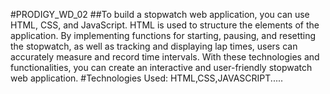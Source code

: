 #PRODIGY_WD_02
##To build a stopwatch web application, you can use HTML, CSS, and JavaScript. HTML is used to structure the elements of the application.
By implementing functions for starting, pausing, and resetting the stopwatch, as well as tracking and displaying lap times, users can accurately measure and record time intervals.
With these technologies and functionalities, you can create an interactive and user-friendly stopwatch web application.
#Technologies Used:
HTML,CSS,JAVASCRIPT.....
